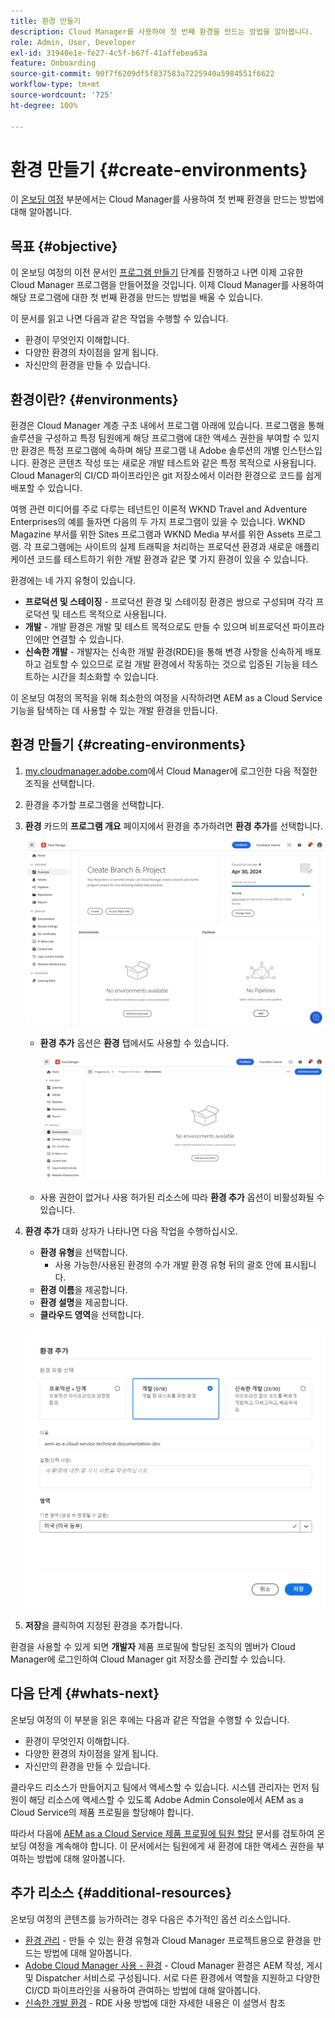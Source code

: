 ```yaml
---
title: 환경 만들기
description: Cloud Manager를 사용하여 첫 번째 환경을 만드는 방법을 알아봅니다.
role: Admin, User, Developer
exl-id: 31940e1e-fe27-4c5f-b67f-41affebea63a
feature: Onboarding
source-git-commit: 90f7f6209df5f837583a7225940a5984551f6622
workflow-type: tm+mt
source-wordcount: '725'
ht-degree: 100%

---
```


# 환경 만들기 {#create-environments}

이 [온보딩 여정](overview.md) 부분에서는 Cloud Manager를 사용하여 첫 번째 환경을 만드는 방법에 대해 알아봅니다.

## 목표 {#objective}

이 온보딩 여정의 이전 문서인 [프로그램 만들기](create-program.md) 단계를 진행하고 나면 이제 고유한 Cloud Manager 프로그램을 만들어졌을 것입니다. 이제 Cloud Manager를 사용하여 해당 프로그램에 대한 첫 번째 환경을 만드는 방법을 배울 수 있습니다.

이 문서를 읽고 나면 다음과 같은 작업을 수행할 수 있습니다.

* 환경이 무엇인지 이해합니다.
* 다양한 환경의 차이점을 알게 됩니다.
* 자신만의 환경을 만들 수 있습니다.

## 환경이란? {#environments}

환경은 Cloud Manager 계층 구조 내에서 프로그램 아래에 있습니다. 프로그램을 통해 솔루션을 구성하고 특정 팀원에게 해당 프로그램에 대한 액세스 권한을 부여할 수 있지만 환경은 특정 프로그램에 속하며 해당 프로그램 내 Adobe 솔루션의 개별 인스턴스입니다. 환경은 콘텐츠 작성 또는 새로운 개발 테스트와 같은 특정 목적으로 사용됩니다. Cloud Manager의 CI/CD 파이프라인은 git 저장소에서 이러한 환경으로 코드를 쉽게 배포할 수 있습니다.

여행 관련 미디어를 주로 다루는 테넌트인 이론적 WKND Travel and Adventure Enterprises의 예를 들자면 다음의 두 가지 프로그램이 있을 수 있습니다. WKND Magazine 부서를 위한 Sites 프로그램과 WKND Media 부서를 위한 Assets 프로그램. 각 프로그램에는 사이트의 실제 트래픽을 처리하는 프로덕션 환경과 새로운 애플리케이션 코드를 테스트하기 위한 개발 환경과 같은 몇 가지 환경이 있을 수 있습니다.

환경에는 네 가지 유형이 있습니다.

* **프로덕션 및 스테이징** - 프로덕션 환경 및 스테이징 환경은 쌍으로 구성되며 각각 프로덕션 및 테스트 목적으로 사용됩니다.
* **개발** - 개발 환경은 개발 및 테스트 목적으로도 만들 수 있으며 비프로덕션 파이프라인에만 연결할 수 있습니다.
* **신속한 개발** - 개발자는 신속한 개발 환경(RDE)을 통해 변경 사항을 신속하게 배포하고 검토할 수 있으므로 로컬 개발 환경에서 작동하는 것으로 입증된 기능을 테스트하는 시간을 최소화할 수 있습니다.

이 온보딩 여정의 목적을 위해 최소한의 여정을 시작하려면 AEM as a Cloud Service 기능을 탐색하는 데 사용할 수 있는 개발 환경을 만듭니다.

## 환경 만들기 {#creating-environments}

1. [my.cloudmanager.adobe.com](https://my.cloudmanager.adobe.com/)에서 Cloud Manager에 로그인한 다음 적절한 조직을 선택합니다.

1. 환경을 추가할 프로그램을 선택합니다.

1. **환경** 카드의 **프로그램 개요** 페이지에서 환경을 추가하려면 **환경 추가**&#x200B;를 선택합니다.

   ![환경 카드](/help/implementing/cloud-manager/assets/no-environments.png)

   * **환경 추가** 옵션은 **환경** 탭에서도 사용할 수 있습니다.

     ![환경 탭](/help/implementing/cloud-manager/assets/environments-tab.png)

   * 사용 권한이 없거나 사용 허가된 리소스에 따라 **환경 추가** 옵션이 비활성화될 수 있습니다.

1. **환경 추가** 대화 상자가 나타나면 다음 작업을 수행하십시오.

   * **환경 유형**&#x200B;을 선택합니다.
      * 사용 가능한/사용된 환경의 수가 개발 환경 유형 뒤의 괄호 안에 표시됩니다.
   * **환경 이름**&#x200B;을 제공합니다.
   * **환경 설명**&#x200B;을 제공합니다.
   * **클라우드 영역**&#x200B;을 선택합니다.

   ![환경 추가 대화 상자](/help/implementing/cloud-manager/assets/add-environment2.png)

1. **저장**&#x200B;을 클릭하여 지정된 환경을 추가합니다.

환경을 사용할 수 있게 되면 **개발자** 제품 프로필에 할당된 조직의 멤버가 Cloud Manager에 로그인하여 Cloud Manager git 저장소를 관리할 수 있습니다.

## 다음 단계 {#whats-next}

온보딩 여정의 이 부분을 읽은 후에는 다음과 같은 작업을 수행할 수 있습니다.

* 환경이 무엇인지 이해합니다.
* 다양한 환경의 차이점을 알게 됩니다.
* 자신만의 환경을 만들 수 있습니다.

클라우드 리소스가 만들어지고 팀에서 액세스할 수 있습니다. 시스템 관리자는 먼저 팀원이 해당 리소스에 액세스할 수 있도록 Adobe Admin Console에서 AEM as a Cloud Service의 제품 프로필을 할당해야 합니다.

따라서 다음에 [AEM as a Cloud Service 제품 프로필에 팀원 할당](assign-profiles-aem.md) 문서를 검토하여 온보딩 여정을 계속해야 합니다. 이 문서에서는 팀원에게 새 환경에 대한 액세스 권한을 부여하는 방법에 대해 알아봅니다.

## 추가 리소스 {#additional-resources}

온보딩 여정의 콘텐츠를 능가하려는 경우 다음은 추가적인 옵션 리소스입니다.

* [환경 관리](/help/implementing/cloud-manager/manage-environments.md) - 만들 수 있는 환경 유형과 Cloud Manager 프로젝트용으로 환경을 만드는 방법에 대해 알아봅니다.
* [Adobe Cloud Manager 사용 - 환경](https://experienceleague.adobe.com/docs/experience-manager-learn/cloud-service/cloud-manager/environments.html) - Cloud Manager 환경은 AEM 작성, 게시 및 Dispatcher 서비스로 구성됩니다. 서로 다른 환경에서 역할을 지원하고 다양한 CI/CD 파이프라인을 사용하여 관여하는 방법에 대해 알아봅니다.
* [신속한 개발 환경](/help/implementing/developing/introduction/rapid-development-environments.md) - RDE 사용 방법에 대한 자세한 내용은 이 설명서 참조
<!-- ERROR: Not Found (HTTP error 404) * [AEM Champion Tips and Tricks - Cloud Manager Environment Types](https://experienceleague.adobe.com/docs/experience-manager-learn/cloud-service/expert-resources/aem-champions/environment-types.md) - Watch this video for an overview of Cloud Manager environment types from an AEM champion. -->

